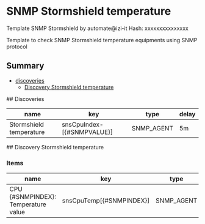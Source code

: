 # SNMP Stormshield temperature
Template SNMP Stormshield by automate@izi-it
Hash: xxxxxxxxxxxxxxx

Template to check SNMP Stormshield temperature equipments using SNMP protocol
## Summary
* [discoveries](#discoveries)
  * [Discovery Stormshield temperature ](#discovery_stormshield_temperature
)
<a name="discoveries" />
## Discoveries

| name | key | type | delay |
| ------------- |------------- |------------- |------------- |
| Stormshield temperature | snsCpuIndex-[{#SNMPVALUE}] | SNMP_AGENT | 5m |

<a name="discovery_stormshield_temperature" />
## Discovery Stormshield temperature

### Items

| name | key | type |
| ------------- |------------- |------------- |
| CPU {#SNMPINDEX}: Temperature  value | snsCpuTemp[{#SNMPINDEX}] | SNMP_AGENT |
